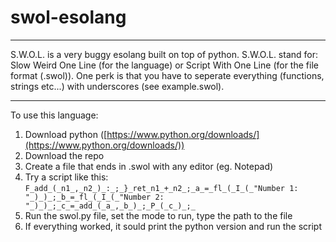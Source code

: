 # swol-esolang

------------------
S.W.O.L. is a very buggy esolang built on top of python. S.W.O.L. stand for: Slow Weird One Line (for the language) or Script With One Line (for the file format (.swol)). One perk is that you have to seperate everything (functions, strings etc...) with underscores (see example.swol).

-----------------
To use this language:
  1. Download python ([https://www.python.org/downloads/](https://www.python.org/downloads/))
  2. Download the repo
  3. Create a file that ends in .swol with any editor (eg. Notepad)
  4. Try a script like this: `F_add_(_n1_,_n2_)_:_;_}_ret_n1_+_n2_;_a_=_fl_(_I_(_"Number 1: "_)_)_;_b_=_fl_(_I_(_"Number 2: "_)_)_;_c_=_add_(_a_,_b_)_;_P_(_c_)_;_`
  5. Run the swol.py file, set the mode to run, type the path to the file
  6. If everything worked, it sould print the python version and run the script

